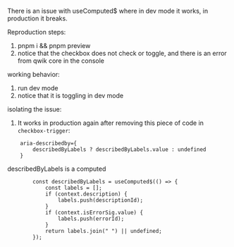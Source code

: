 There is an issue with useComputed$ where in dev mode it works, in production it breaks.

Reproduction steps:

1. pnpm i && pnpm preview
2. notice that the checkbox does not check or toggle, and there is an error from qwik core in the console

working behavior:

1. run dev mode
2. notice that it is toggling in dev mode

isolating the issue:

1. It works in production again after removing this piece of code in `checkbox-trigger`:

```tsx
    aria-describedby={
        describedByLabels ? describedByLabels.value : undefined
    }
```

describedByLabels is a computed

```tsx
		const describedByLabels = useComputed$(() => {
			const labels = [];
			if (context.description) {
				labels.push(descriptionId);
			}
			if (context.isErrorSig.value) {
				labels.push(errorId);
			}
			return labels.join(" ") || undefined;
		});
```

